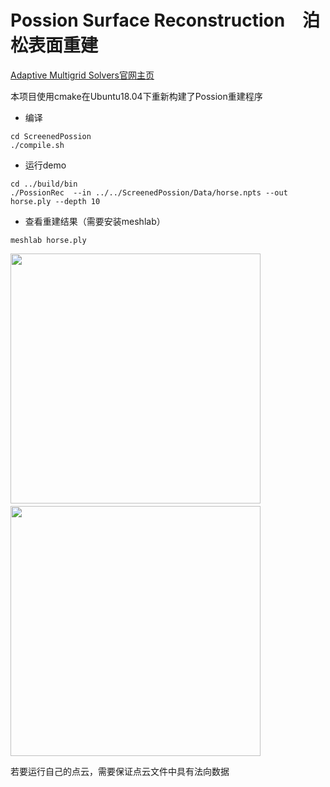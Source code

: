 # Possion Surface Reconstruction　泊松表面重建
[Adaptive Multigrid Solvers官网主页](http://www.cs.jhu.edu/~misha/Code/PoissonRecon/Version10.04/)

本项目使用cmake在Ubuntu18.04下重新构建了Possion重建程序
- 编译
```
cd ScreenedPossion
./compile.sh
```

- 运行demo
```
cd ../build/bin
./PossionRec  --in ../../ScreenedPossion/Data/horse.npts --out horse.ply --depth 10
```
- 查看重建结果（需要安装meshlab）
```
meshlab horse.ply 
```
<img src="https://github.com/liyucheng251/Possion-Reconstruction/blob/master/img/horse.png" height=400>　<img src="https://github.com/liyucheng251/Possion-Reconstruction/blob/master/img/bunny.png" height=400>

若要运行自己的点云，需要保证点云文件中具有法向数据


